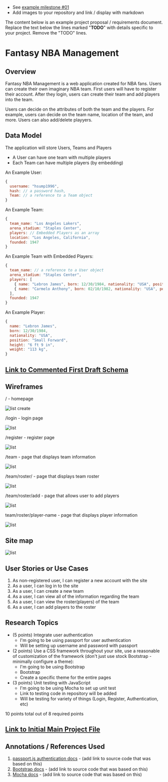 * See [example milestone #01](https://github.com/nyu-csci-ua-0480-008-spring-2017/final-project-example)
* Add images to your repository and link / display with markdown


The content below is an example project proposal / requirements document. Replace the text below the lines marked "__TODO__" with details specific to your project. Remove the "TODO" lines.

# Fantasy NBA Management 

## Overview

Fantasy NBA Management is a web application created for NBA fans. Users can create their own imaginary NBA team. First users will have to register their account. After they login, users can create their team and add players into the team. 

Users can decide on the attributes of both the team and the players. For example, users can decide on the team name, location of the team, and more. Users can also add/delete playyers. 


## Data Model

The application will store Users, Teams and Players

* A User can have one team with multiple players
* Each Team can have multiple players (by embedding)

An Example User:

```javascript
{
  username: "hsump1996",
  hash: // a password hash,
  Team: // a reference to a Team object
}
```

An Example Team:

```javascript
{
  team_name: "Los Angeles Lakers",
  arena_stadium: "Staples Center",
  players: // Embedded Players as an array
  location: "Los Angeles, California",
  founded: 1947
}
```

An Example Team with Embedded Players:

```javascript
{
  team_name: // a reference to a User object
  arena_stadium: "Staples Center",
  players: [
    { name: "Lebron James", born: 12/30/1984, nationality: "USA", position: "Small Forward", height: "6 ft 9 in", weight: "113 kg"},
    { name: "Carmelo Anthony", born: 02/10/1982, nationality: "USA", position: "Center", height: "6 ft 9 in", weight: "120 kg"},
  ],
  founded: 1947
}
```


An Example Player:

```javascript
{
  name: "Lebron James",
  born: 12/30/1984,
  nationality: "USA",
  position: "Small Forward",
  height: "6 ft 9 in",
  weight: "113 kg",
}
```


## [Link to Commented First Draft Schema](db.js) 


## Wireframes

/ - homepage

![list create](documentation/home.png)

/login - login page

![list](documentation/login.png)

/register - register page

![list](documentation/register.png)

/team - page that displays team information

![list](documentation/team.png)

/team/roster/ - page that displays team roster

![list](documentation/team-roster.png)

/team/roster/add - page that allows user to add players

![list](documentation/team-roster-add.png)

team/roster/player-name - page that displays player information

![list](documentation/team-roster-player.png)


## Site map


![list](documentation/sitemap.png)



## User Stories or Use Cases

1. As non-registered user, I can register a new account with the site
2. As a user, I can log in to the site
3. As a user, I can create a new team
4. As a user, I can view all of the information regarding the team
5. As a user, I can view the roster(players) of the team
6. As a user, I can add players to the roster

## Research Topics

* (5 points) Integrate user authentication
    * I'm going to be using passport for user authentication
    * Will be setting up username and password with passport
* (2 points) Use a CSS framework throughout your site, use a reasonable of customization of the framework (don't just use stock Bootstrap - minimally configure a theme):
    * I'm going to be using Bootstrap 
    * Bootstrap
    * Create a specific theme for the entire pages
* (3 points) Unit testing with JavaScript
    * I'm going to be using Mocha to set up unit test
    * Link to testing code in repository will be added
    * Will be testing for variety of things (Login, Register, Authentication, etc)

10 points total out of 8 required points 


## [Link to Initial Main Project File](app.js) 


## Annotations / References Used

1. [passport.js authentication docs](http://passportjs.org/docs) - (add link to source code that was based on this)
2. [Bootstrap docs](https://getbootstrap.com/) - (add link to source code that was based on this)
2. [Mocha docs](https://github.com/mochajs/mocha) - (add link to source code that was based on this)